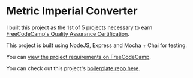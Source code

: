# Metric Imperial Converter

I built this project as the 1st of 5 projects necessary to earn [FreeCodeCamp's Quality Assurance Certification](https://www.freecodecamp.org/learn/quality-assurance/).

This project is built using NodeJS, Express and Mocha + Chai for testing.

You can [view the project requirements on FreeCodeCamp](https://www.freecodecamp.org/learn/quality-assurance).

You can check out this project's [boilerplate repo here](https://github.com/freeCodeCamp/boilerplate-project-metricimpconverter/).
